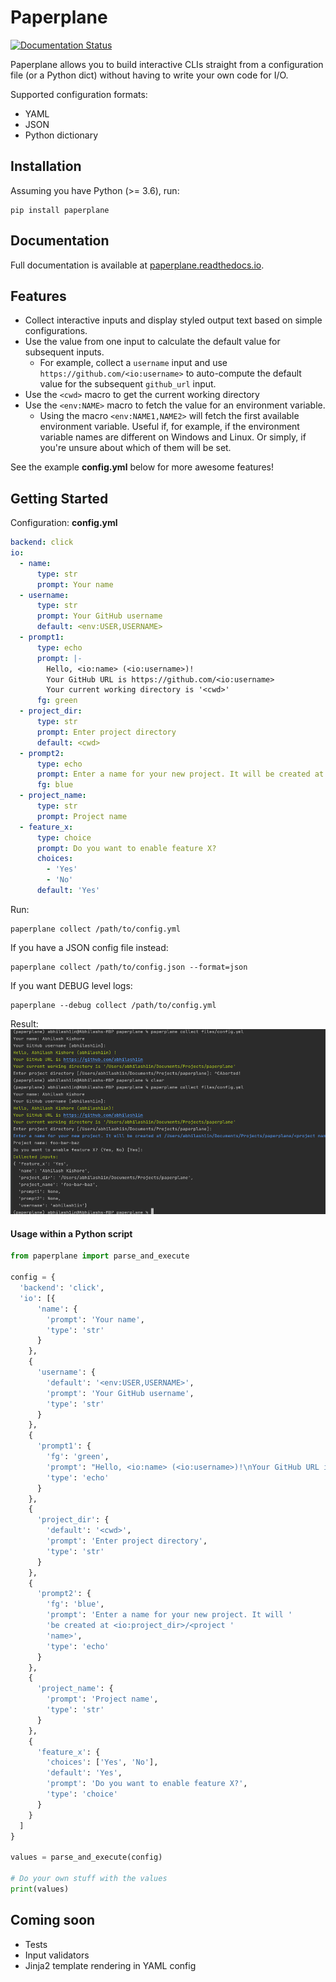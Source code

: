 # Paperplane

[![Documentation Status](https://readthedocs.org/projects/paperplane/badge/?version=latest)](https://paperplane.readthedocs.io/en/latest/?badge=latest)

Paperplane allows you to build interactive CLIs straight from a configuration file (or a Python dict) without having to write your own code for I/O.

Supported configuration formats:
- YAML
- JSON
- Python dictionary

## Installation
Assuming you have Python (>= 3.6), run: 
```
pip install paperplane
```

## Documentation
Full documentation is available at [paperplane.readthedocs.io](https://paperplane.readthedocs.io).

## Features
- Collect interactive inputs and display styled output text based on simple configurations.
- Use the value from one input to calculate the default value for subsequent inputs. 
  - For example, collect a `username` input and use `https://github.com/<io:username>` to auto-compute the default value for the subsequent `github_url` input.
- Use the `<cwd>` macro to get the current working directory
- Use the `<env:NAME>` macro to fetch the value for an environment variable.
  - Using the macro `<env:NAME1,NAME2>` will fetch the first available environment variable. Useful if, for example, if the environment variable names are different on Windows and Linux. Or simply, if you're unsure about which of them will be set.

See the example **config.yml** below for more awesome features!

## Getting Started
Configuration:
**config.yml**
```yaml
backend: click
io:
  - name:
      type: str
      prompt: Your name
  - username:
      type: str
      prompt: Your GitHub username
      default: <env:USER,USERNAME>
  - prompt1:
      type: echo
      prompt: |-
        Hello, <io:name> (<io:username>)!
        Your GitHub URL is https://github.com/<io:username>
        Your current working directory is '<cwd>'
      fg: green
  - project_dir:
      type: str
      prompt: Enter project directory
      default: <cwd>
  - prompt2:
      type: echo
      prompt: Enter a name for your new project. It will be created at <io:project_dir>/<project name>
      fg: blue
  - project_name:
      type: str
      prompt: Project name
  - feature_x:
      type: choice
      prompt: Do you want to enable feature X?
      choices:
        - 'Yes'
        - 'No'
      default: 'Yes'
```
Run:
```
paperplane collect /path/to/config.yml
```

If you have a JSON config file instead:
```
paperplane collect /path/to/config.json --format=json
```  

If you want DEBUG level logs:
```
paperplane --debug collect /path/to/config.yml
```  


Result:<br/>
![Sample Usage](assets/images/sample_usage.png)

#### Usage within a Python script
```python
from paperplane import parse_and_execute

config = {
  'backend': 'click',
  'io': [{
      'name': {
        'prompt': 'Your name',
        'type': 'str'
      }
    },
    {
      'username': {
        'default': '<env:USER,USERNAME>',
        'prompt': 'Your GitHub username',
        'type': 'str'
      }
    },
    {
      'prompt1': {
        'fg': 'green',
        'prompt': "Hello, <io:name> (<io:username>)!\nYour GitHub URL is https://github.com/<io:username>\nYour current working directory is '<cwd>'",
        'type': 'echo'
      }
    },
    {
      'project_dir': {
        'default': '<cwd>',
        'prompt': 'Enter project directory',
        'type': 'str'
      }
    },
    {
      'prompt2': {
        'fg': 'blue',
        'prompt': 'Enter a name for your new project. It will '
        'be created at <io:project_dir>/<project '
        'name>',
        'type': 'echo'
      }
    },
    {
      'project_name': {
        'prompt': 'Project name',
        'type': 'str'
      }
    },
    {
      'feature_x': {
        'choices': ['Yes', 'No'],
        'default': 'Yes',
        'prompt': 'Do you want to enable feature X?',
        'type': 'choice'
      }
    }
  ]
}

values = parse_and_execute(config)

# Do your own stuff with the values
print(values)
```
## Coming soon
- Tests
- Input validators
- Jinja2 template rendering in YAML config